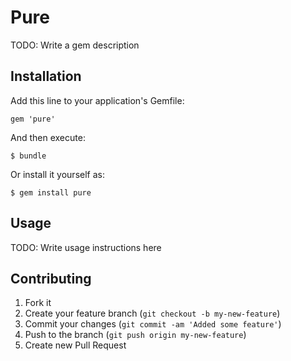 # Pure

TODO: Write a gem description

## Installation

Add this line to your application's Gemfile:

    gem 'pure'

And then execute:

    $ bundle

Or install it yourself as:

    $ gem install pure

## Usage

TODO: Write usage instructions here

## Contributing

1. Fork it
2. Create your feature branch (`git checkout -b my-new-feature`)
3. Commit your changes (`git commit -am 'Added some feature'`)
4. Push to the branch (`git push origin my-new-feature`)
5. Create new Pull Request
